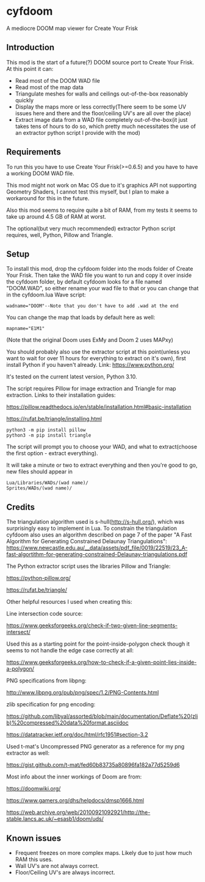 # cyfdoom
A mediocre DOOM map viewer for Create Your Frisk

## Introduction
This mod is the start of a future(?) DOOM source port to Create Your Frisk. At this point it can:
- Read most of the DOOM WAD file
- Read most of the map data
- Triangulate meshes for walls and ceilings out-of-the-box reasonably quickly
- Display the maps more or less correctly(There seem to be some UV issues here and there and the floor/ceiling UV's are all over the place)
- Extract image data from a WAD file completely out-of-the-box(it just takes tens of hours to do so, which pretty much necessitates the use of an extractor python script I provide with the mod)

## Requirements
To run this you have to use Create Your Frisk(>=0.6.5) and you have to have a working DOOM WAD file.

This mod might not work on Mac OS due to it's graphics API not supporting Geometry Shaders, I cannot test this myself, but I plan to make a workaround for this in the future.

Also this mod seems to require quite a bit of RAM, from my tests it seems to take up around 4.5 GB of RAM at worst.

The optional(but very much recommended) extractor Python script requires, well, Python, Pillow and Triangle.

## Setup
To install this mod, drop the cyfdoom folder into the mods folder of Create Your Frisk. Then take the WAD file you want to run and copy it over inside the cyfdoom folder, by default cyfdoom looks for a file named "DOOM.WAD", so either rename your wad file to that or you can change that in the cyfdoom.lua Wave script:
```
wadname="DOOM"--Note that you don't have to add .wad at the end
```
You can change the map that loads by default here as well:
```
mapname="E1M1"
```
(Note that the original Doom uses ExMy and Doom 2 uses MAPxy)

You should probably also use the extractor script at this point(unless you want to wait for over 11 hours for everything to extract on it's own), first install Python if you haven't already. 
Link: https://www.python.org/

It's tested on the current latest version, Python 3.10.

The script requires Pillow for image extraction and Triangle for map extraction.
Links to their installation guides:

https://pillow.readthedocs.io/en/stable/installation.html#basic-installation

https://rufat.be/triangle/installing.html

```
python3 -m pip install pillow
python3 -m pip install triangle
```

The script will prompt you to choose your WAD, and what to extract(choose the first option - extract everything).

It will take a minute or two to extract everything and then you're good to go, new files should appear in
```
Lua/Libraries/WADs/(wad name)/
Sprites/WADs/(wad name)/
```

## Credits
The triangulation algorithm used is s-hull(http://s-hull.org/), which was surprisingly easy to implement in Lua. To constrain the triangulation cyfdoom also uses an algorithm described on page 7 of the paper "A Fast Algorithm for Generating Constrained Delaunay Triangulations": https://www.newcastle.edu.au/__data/assets/pdf_file/0019/22519/23_A-fast-algortithm-for-generating-constrained-Delaunay-triangulations.pdf

The Python extractor script uses the libraries Pillow and Triangle:

https://python-pillow.org/

https://rufat.be/triangle/

Other helpful resources I used when creating this:

Line intersection code source:

https://www.geeksforgeeks.org/check-if-two-given-line-segments-intersect/

Used this as a starting point for the point-inside-polygon check though it seems to not handle the edge case correctly at all:

https://www.geeksforgeeks.org/how-to-check-if-a-given-point-lies-inside-a-polygon/

PNG specifications from libpng:

http://www.libpng.org/pub/png/spec/1.2/PNG-Contents.html

zlib specification for png encoding:

https://github.com/libyal/assorted/blob/main/documentation/Deflate%20(zlib)%20compressed%20data%20format.asciidoc

https://datatracker.ietf.org/doc/html/rfc1951#section-3.2

Used t-mat's Uncompressed PNG generator as a reference for my png extractor as well:

https://gist.github.com/t-mat/fed60b83735a80896fa182a77d5259d6

Most info about the inner workings of Doom are from:

https://doomwiki.org/

https://www.gamers.org/dhs/helpdocs/dmsp1666.html

https://web.archive.org/web/20100921092921/http://the-stable.lancs.ac.uk/~esasb1/doom/uds/

## Known issues
- Frequent freezes on more complex maps. Likely due to just how much RAM this uses.
- Wall UV's are not always correct.
- Floor/Ceiling UV's are always incorrect.
